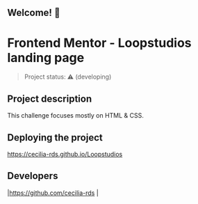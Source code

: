 ## Welcome! 👋

# Frontend Mentor - Loopstudios landing page


> Project status: :warning: (developing)


## Project description

This challenge focuses mostly on HTML & CSS. 


## Deploying the project

https://cecilia-rds.github.io/Loopstudios


## Developers

|https://github.com/cecilia-rds |


